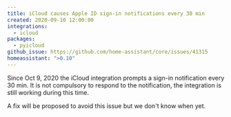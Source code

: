 ```yaml
---
title: iCloud causes Apple ID sign-in notifications every 30 min
created: 2020-09-10 12:00:00
integrations:
  - icloud
packages:
  - pyicloud
github_issue: https://github.com/home-assistant/core/issues/41315
homeassistant: ">0.10"
---
```


Since Oct 9, 2020 the iCloud integration prompts a sign-in notification every 30 min. It is not compulsory to respond to the notification, the integration is still working during this time.

A fix will be proposed to avoid this issue but we don't know when yet.
